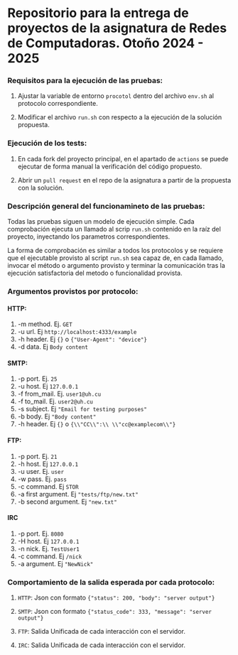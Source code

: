 # Repositorio para la entrega de proyectos de la asignatura de Redes de Computadoras. Otoño 2024 - 2025

### Requisitos para la ejecución de las pruebas:

1. Ajustar la variable de entorno `procotol` dentro del archivo `env.sh` al protocolo correspondiente. 

2. Modificar el archivo `run.sh` con respecto a la ejecución de la solución propuesta.

### Ejecución de los tests:

1. En cada fork del proyecto principal, en el apartado de `actions` se puede ejecutar de forma manual la verificación del código propuesto.

2. Abrir un `pull request` en el repo de la asignatura a partir de la propuesta con la solución.

### Descripción general del funcionamineto de las pruebas:

Todas las pruebas siguen un modelo de ejecución simple. Cada comprobación ejecuta un llamado al scrip `run.sh` contenido en la raíz del proyecto, inyectando los parametros correspondientes.

La forma de comprobación es similar a todos los protocolos y se requiere que el ejecutable provisto al script `run.sh` sea capaz de, en cada llamado, invocar el método o argumento provisto y terminar la comunicación tras la ejecución satisfactoria del metodo o funcionalidad provista.

### Argumentos provistos por protocolo:

#### HTTP:
1. -m method. Ej. `GET`
2. -u url. Ej `http://localhost:4333/example`
3. -h header. Ej `{}` o `{"User-Agent": "device"}`
4. -d data. Ej `Body content`

#### SMTP:
1. -p port. Ej. `25`
2. -u host. Ej `127.0.0.1`
3. -f from_mail. Ej. `user1@uh.cu`
4. -f to_mail. Ej. `user2@uh.cu`
5. -s subject. Ej `"Email for testing purposes"`
6. -b body. Ej `"Body content"`
7. -h header. Ej `{}` o ```{\\"CC\\":\\ \\"cc@examplecom\\"}```

#### FTP:
1. -p port. Ej. `21`
2. -h host. Ej `127.0.0.1`
3. -u user. Ej. `user`
4. -w pass. Ej. `pass`
5. -c command. Ej `STOR`
6. -a first argument. Ej `"tests/ftp/new.txt"`
7. -b second argument. Ej `"new.txt"`

#### IRC
1. -p port. Ej. `8080`
2. -H host. Ej `127.0.0.1`
3. -n nick. Ej. `TestUser1`
4. -c command. Ej `/nick`
5. -a argument. Ej `"NewNick"`

### Comportamiento de la salida esperada por cada protocolo:

1. ``HTTP``: Json con formato ```{"status": 200, "body": "server output"}```

2. ``SMTP``: Json con formato ```{"status_code": 333, "message": "server output"}```

3. ``FTP``: Salida Unificada de cada interacción con el servidor.

4. ``IRC``:  Salida Unificada de cada interacción con el servidor.
